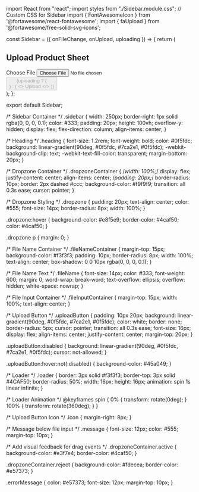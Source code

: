 import React from "react";
import styles from "./Sidebar.module.css"; // Custom CSS for Sidebar
import { FontAwesomeIcon } from '@fortawesome/react-fontawesome';
import { faUpload } from '@fortawesome/free-solid-svg-icons';


const Sidebar = ({ onFileChange, onUpload, uploading }) => {
  return (
    <div className={styles.sidebar}>
      <h2 className={styles.heading}>Upload Product Sheet</h2>
      <div className={styles.fileInputContainer}>
        <label htmlFor="fileUpload" className={styles.fileLabel}>
          Choose File
          <input
            type="file"
            id="fileUpload"
            onChange={onFileChange}
            className={styles.fileInput}
          />
        </label>
      </div>
      <button
        className={styles.uploadButton}
        onClick={onUpload}
        disabled={uploading}
      >
        {uploading ? (
          <div className={styles.loader}></div>
        ) : (
          <>
            <FontAwesomeIcon className={styles.icon} icon={faUpload}/>
            Upload
          </>
        )}
      </button>
    </div>
  );
};

export default Sidebar;



/* Sidebar Container */
.sidebar {
  width: 250px;
  border-right: 1px solid rgba(0, 0, 0, 0.1);
  color: #333;
  padding: 20px;
  height: 100vh;
  overflow-y: hidden;
  display: flex;
  flex-direction: column;
  align-items: center;
}

/* Heading */
.heading {
  font-size: 1.2rem;
  font-weight: bold;
  color: #0f5fdc;
  background: linear-gradient(90deg, #0f5fdc, #7ca2e1, #0f5fdc);
  -webkit-background-clip: text;
  -webkit-text-fill-color: transparent;
  margin-bottom: 20px;
}

/* Dropzone Container */
.dropzoneContainer {
  /*width: 100%;*/
  display: flex;
  justify-content: center;
  align-items: center;
  /*padding: 20px;*/
  border-radius: 10px;
  border: 2px dashed #ccc;
  background-color: #f9f9f9;
  transition: all 0.3s ease;
  cursor: pointer;
}

/* Dropzone Styling */
.dropzone {
  padding: 20px;
  text-align: center;
  color: #555;
  font-size: 14px;
  border-radius: 8px;
  width: 100%;
}

.dropzone:hover {
  background-color: #e8f5e9;
  border-color: #4caf50;
  color: #4caf50;
}

.dropzone p {
  margin: 0;
}

/* File Name Container */
.fileNameContainer {
  margin-top: 15px;
  background-color: #f3f3f3;
  padding: 10px;
  border-radius: 8px;
  width: 100%;
  text-align: center;
  box-shadow: 0 0 10px rgba(0, 0, 0, 0.1);
}

/* File Name Text */
.fileName {
  font-size: 14px;
  color: #333;
  font-weight: 600;
  margin: 0;
  word-wrap: break-word;
  text-overflow: ellipsis;
  overflow: hidden;
  white-space: nowrap;
}

/* File Input Container */
.fileInputContainer {
  margin-top: 15px;
  width: 100%;
  text-align: center;
}

/* Upload Button */
.uploadButton {
  padding: 10px 20px;
  background: linear-gradient(90deg, #0f5fdc, #7ca2e1, #0f5fdc);
  color: white;
  border: none;
  border-radius: 5px;
  cursor: pointer;
  transition: all 0.3s ease;
  font-size: 16px;
  display: flex;
  align-items: center;
  justify-content: center;
  margin-top: 20px;
}

.uploadButton:disabled {
  background: linear-gradient(90deg, #0f5fdc, #7ca2e1, #0f5fdc);
  cursor: not-allowed;
}

.uploadButton:hover:not(:disabled) {
  background-color: #45a049;
}

/* Loader */
.loader {
  border: 3px solid #f3f3f3;
  border-top: 3px solid #4CAF50;
  border-radius: 50%;
  width: 16px;
  height: 16px;
  animation: spin 1s linear infinite;
}

/* Loader Animation */
@keyframes spin {
  0% {
    transform: rotate(0deg);
  }
  100% {
    transform: rotate(360deg);
  }
}

/* Upload Button Icon */
.icon {
  margin-right: 8px;
}

/* Message below file input */
.message {
  font-size: 12px;
  color: #555;
  margin-top: 10px;
}

/* Add visual feedback for drag events */
.dropzoneContainer.active {
  background-color: #e3f7e4;
  border-color: #4caf50;
}

.dropzoneContainer.reject {
  background-color: #fdecea;
  border-color: #e57373;
}

.errorMessage {
  color: #e57373;
  font-size: 12px;
  margin-top: 10px;
}
